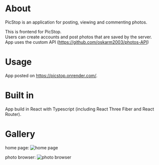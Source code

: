 # About
PicStop is an application for posting, viewing and commenting photos.

This is frontend for PicStop.    
Users can create accounts and post photos that are saved by the server.  
App uses the custom API (https://github.com/oskarm2003/photos-API)

# Usage
App posted on https://picstop.onrender.com/.

# Built in
App build in React with Typescript (including React Three Fiber and React Router).

# Gallery
home page:
![home page](https://github.com/oskarm2003/photos-client/assets/97277011/42ae3e21-f81d-4918-be56-5a1bb170d017)

photo browser:
![photo browser](https://github.com/oskarm2003/photos-client/assets/97277011/60c64562-b649-4b9d-bd23-60d74d2f2c8c)
